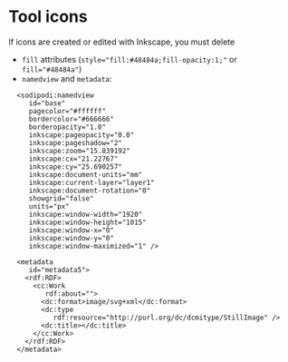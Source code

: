 # Tool icons

If icons are created or edited with Inkscape, you must delete

- `fill` attributes (`style="fill:#48484a;fill-opacity:1;"` or `fill="#48484a"`)
- `namedview` and `metadata`:

```
  <sodipodi:namedview
     id="base"
     pagecolor="#ffffff"
     bordercolor="#666666"
     borderopacity="1.0"
     inkscape:pageopacity="0.0"
     inkscape:pageshadow="2"
     inkscape:zoom="15.839192"
     inkscape:cx="21.22767"
     inkscape:cy="25.690257"
     inkscape:document-units="mm"
     inkscape:current-layer="layer1"
     inkscape:document-rotation="0"
     showgrid="false"
     units="px"
     inkscape:window-width="1920"
     inkscape:window-height="1015"
     inkscape:window-x="0"
     inkscape:window-y="0"
     inkscape:window-maximized="1" />

  <metadata
     id="metadata5">
    <rdf:RDF>
      <cc:Work
         rdf:about="">
        <dc:format>image/svg+xml</dc:format>
        <dc:type
           rdf:resource="http://purl.org/dc/dcmitype/StillImage" />
        <dc:title></dc:title>
      </cc:Work>
    </rdf:RDF>
  </metadata>

```
